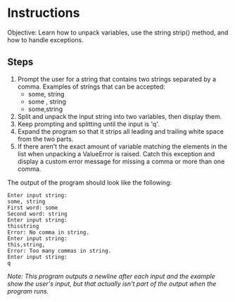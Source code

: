 # Instructions
Objective: Learn how to unpack variables, use the string strip() method, and how to handle exceptions.

## Steps
1. Prompt the user for a string that contains two strings separated by a comma. Examples of strings that can be accepted:
   - some, string
   - some , string
   - some,string
2. Split and unpack the input string into two variables, then display them.
3. Keep prompting and splitting until the input is 'q'.
4. Expand the program so that it strips all leading and trailing white space from the two parts.
5. If there aren't the exact amount of variable matching the elements in the list when unpacking a ValueError is raised. Catch this exception and display a custom error message for missing a comma or more than one comma.

The output of the program should look like the following:
```
Enter input string:
some, string
First word: some
Second word: string
Enter input string:
thisstring
Error: No comma in string.
Enter input string:
this,string,
Error: Too many commas in string.
Enter input string:
q
```
*Note: This program outputs a newline after each input and the example show the user's input, but that actually isn't part of the output when the program runs.*
